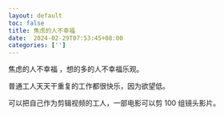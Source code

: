 ```yaml
---
layout: default
toc: false
title: 焦虑的人不幸福
date:  2024-02-29T07:53:45+08:00
categories: ['']
---
```


焦虑的人不幸福 ，想的多的人不幸福乐观。

普通工人天天干重复的工作都很快乐，因为欲望低。

可以把自己作为剪辑视频的工人，一部电影可以剪 100 组镜头影片。